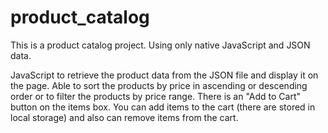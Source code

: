 # product_catalog

This is a product catalog project.
Using only native JavaScript and JSON data. 

JavaScript to retrieve the product data from the JSON file and display it on the page. Able to sort the products by price in ascending or descending order or  to filter the products by price range.
There is an "Add to Cart" button on the items box. You can add items to the cart (there are stored in local storage) and also can remove items from the cart.



